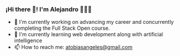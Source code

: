 ### ¡Hi there 👋! I'm Alejandro 👨🏻‍💻

- 🔭 I'm currently working on advancing my career and concurrently completing the Full Stack Open course.
- 🌱 I'm currently learning web development along with artificial intelligence
- 📫 How to reach me: atobiasangeles@gmail.com

<!--
**satse13/satse13** is a ✨ _special_ ✨ repository because its `README.md` (this file) appears on your GitHub profile.

Here are some ideas to get you started:

- 🔭 I’m currently working on ...
- 🌱 I’m currently learning ...
- 👯 I’m looking to collaborate on ...
- 🤔 I’m looking for help with ...
- 💬 Ask me about ...
- 📫 How to reach me: ...
- 😄 Pronouns: ...
- ⚡ Fun fact: ...
-->
